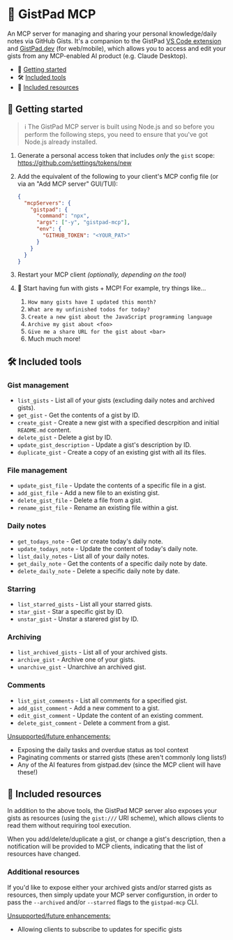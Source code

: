 # 📓 GistPad MCP

An MCP server for managing and sharing your personal knowledge/daily notes via GitHub Gists. It's a companion to the GistPad [VS Code extension](https://aka.ms/gistpad) and [GistPad.dev](https://gistpad.dev) (for web/mobile), which allows you to access and edit your gists from any MCP-enabled AI product (e.g. Claude Desktop).

- 🏃 [Getting started](#-getting-started)
- 🛠️ [Included tools](#️-included-tools)
- 📁 [Included resources](#-included-resources)

## 🏃 Getting started

> ℹ️ The GistPad MCP server is built using Node.js and so before you perform the following steps, you need to ensure that you've got Node.js already installed.

1. Generate a personal access token that includes _only_ the `gist` scope: https://github.com/settings/tokens/new

1. Add the equivalent of the following to your client's MCP config file (or via an "Add MCP server" GUI/TUI):

   ```json
   {
     "mcpServers": {
       "gistpad": {
         "command": "npx",
         "args": ["-y", "gistpad-mcp"],
         "env": {
           "GITHUB_TOKEN": "<YOUR_PAT>"
         }
       }
     }
   }
   ```

1. Restart your MCP client _(optionally, depending on the tool)_

1. :partying_face: Start having fun with gists + MCP! For example, try things like...

   1. `How many gists have I updated this month?`
   1. `What are my unfinished todos for today?`
   1. `Create a new gist about the JavaScript programming language`
   1. `Archive my gist about <foo>`
   1. `Give me a share URL for the gist about <bar>`
   1. Much much more!

## 🛠️ Included tools

### Gist management

- `list_gists` - List all of your gists (excluding daily notes and archived gists).
- `get_gist` - Get the contents of a gist by ID.
- `create_gist` - Create a new gist with a specified descrpition and initial `README.md` content.
- `delete_gist` - Delete a gist by ID.
- `update_gist_description` - Update a gist's description by ID.
- `duplicate_gist` - Create a copy of an existing gist with all its files.

### File management

- `update_gist_file` - Update the contents of a specific file in a gist.
- `add_gist_file` - Add a new file to an existing gist.
- `delete_gist_file` - Delete a file from a gist.
- `rename_gist_file` - Rename an existing file within a gist.

### Daily notes

- `get_todays_note` - Get or create today's daily note.
- `update_todays_note` - Update the content of today's daily note.
- `list_daily_notes` - List all of your daily notes.
- `get_daily_note` - Get the contents of a specific daily note by date.
- `delete_daily_note` - Delete a specific daily note by date.

### Starring

- `list_starred_gists` - List all your starred gists.
- `star_gist` - Star a specific gist by ID.
- `unstar_gist` - Unstar a starered gist by ID.

### Archiving

- `list_archived_gists` - List all of your archived gists.
- `archive_gist` - Archive one of your gists.
- `unarchive_gist` - Unarchive an archived gist.

### Comments

- `list_gist_comments` - List all comments for a specified gist.
- `add_gist_comment` - Add a new comment to a gist.
- `edit_gist_comment` - Update the content of an existing comment.
- `delete_gist_comment` - Delete a comment from a gist.

<ins>Unsupported/future enhancements:</ins>

- Exposing the daily tasks and overdue status as tool context
- Paginating comments or starred gists (these aren't commonly long lists!)
- Any of the AI features from gistpad.dev (since the MCP client will have these!)

## 📁 Included resources

In addition to the above tools, the GistPad MCP server also exposes your gists as resources (using the `gist:///` URI scheme), which allows clients to read them without requiring tool execution.

When you add/delete/duplicate a gist, or change a gist's description, then a notification will be provided to MCP clients, indicating that the list of resources have changed.

### Additional resources

If you'd like to expose either your archived gists and/or starred gists as resources, then simply update your MCP server configurstion, in order to pass the `--archived` and/or `--starred` flags to the `gistpad-mcp` CLI.

<ins>Unsupported/future enhancements:</ins>

- Allowing clients to subscribe to updates for specific gists
